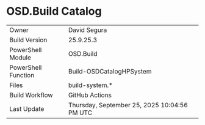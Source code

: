 ﻿# OSD.Build Catalog

| | |
|-|-|
| Owner | David Segura |
| Build Version | 25.9.25.3 |
| PowerShell Module | OSD.Build |
| PowerShell Function | Build-OSDCatalogHPSystem |
| Files | build-system.* |
| Build Workflow | GitHub Actions |
| Last Update | Thursday, September 25, 2025 10:04:56 PM UTC |
